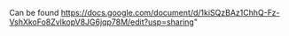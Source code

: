 Can be found https://docs.google.com/document/d/1kiSQzBAz1ChhQ-Fz-VshXkoFo8ZvlkopV8JG6jqp78M/edit?usp=sharing"